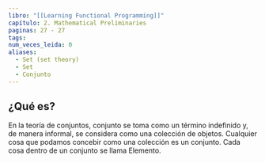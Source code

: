 ```yaml
---
libro: "[[Learning Functional Programming]]"
capítulo: 2. Mathematical Preliminaries
paginas: 27 - 27
tags: 
num_veces_leida: 0
aliases:
  - Set (set theory)
  - Set
  - Conjunto
---
```

## ¿Qué es?

En la teoría de conjuntos, conjunto se toma como un término indefinido y, de manera informal, se considera como una colección de objetos. Cualquier cosa que podamos concebir como una colección es un conjunto. Cada cosa dentro de un conjunto se llama Elemento. 